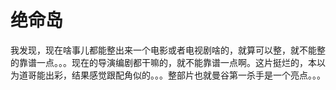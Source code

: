 # 绝命岛

我发现，现在啥事儿都能整出来一个电影或者电视剧啥的，就算可以整，就不能整的靠谱一点。。。现在的导演编剧都干嘛的，就不能靠谱一点啊。这片挺烂的，本以为道哥能出彩，结果感觉跟配角似的。。。整部片也就曼谷第一杀手是一个亮点。。。
